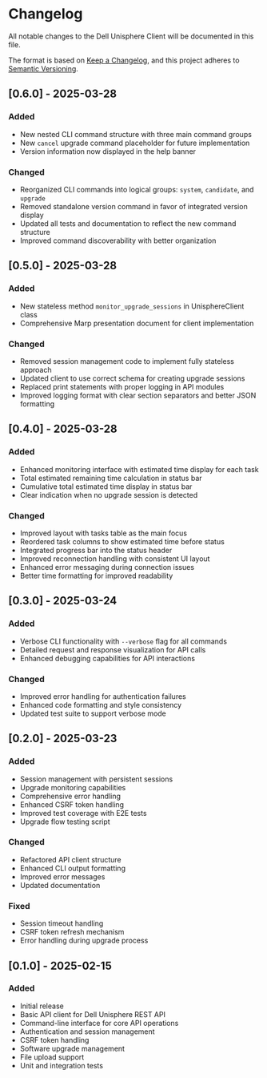 # Changelog

All notable changes to the Dell Unisphere Client will be documented in this file.

The format is based on [Keep a Changelog](https://keepachangelog.com/en/1.0.0/),
and this project adheres to [Semantic Versioning](https://semver.org/spec/v2.0.0.html).

## [0.6.0] - 2025-03-28

### Added
- New nested CLI command structure with three main command groups
- New `cancel` upgrade command placeholder for future implementation
- Version information now displayed in the help banner

### Changed
- Reorganized CLI commands into logical groups: `system`, `candidate`, and `upgrade`
- Removed standalone version command in favor of integrated version display
- Updated all tests and documentation to reflect the new command structure
- Improved command discoverability with better organization

## [0.5.0] - 2025-03-28

### Added
- New stateless method `monitor_upgrade_sessions` in UnisphereClient class
- Comprehensive Marp presentation document for client implementation

### Changed
- Removed session management code to implement fully stateless approach
- Updated client to use correct schema for creating upgrade sessions
- Replaced print statements with proper logging in API modules
- Improved logging format with clear section separators and better JSON formatting

## [0.4.0] - 2025-03-28

### Added
- Enhanced monitoring interface with estimated time display for each task
- Total estimated remaining time calculation in status bar
- Cumulative total estimated time display in status bar
- Clear indication when no upgrade session is detected

### Changed
- Improved layout with tasks table as the main focus
- Reordered task columns to show estimated time before status
- Integrated progress bar into the status header
- Improved reconnection handling with consistent UI layout
- Enhanced error messaging during connection issues
- Better time formatting for improved readability

## [0.3.0] - 2025-03-24

### Added
- Verbose CLI functionality with `--verbose` flag for all commands
- Detailed request and response visualization for API calls
- Enhanced debugging capabilities for API interactions

### Changed
- Improved error handling for authentication failures
- Enhanced code formatting and style consistency
- Updated test suite to support verbose mode

## [0.2.0] - 2025-03-23

### Added
- Session management with persistent sessions
- Upgrade monitoring capabilities
- Comprehensive error handling
- Enhanced CSRF token handling
- Improved test coverage with E2E tests
- Upgrade flow testing script

### Changed
- Refactored API client structure
- Enhanced CLI output formatting
- Improved error messages
- Updated documentation

### Fixed
- Session timeout handling
- CSRF token refresh mechanism
- Error handling during upgrade process

## [0.1.0] - 2025-02-15

### Added
- Initial release
- Basic API client for Dell Unisphere REST API
- Command-line interface for core API operations
- Authentication and session management
- CSRF token handling
- Software upgrade management
- File upload support
- Unit and integration tests
